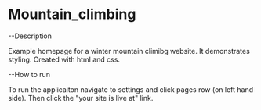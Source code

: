 # Mountain_climbing




--Description

Example homepage for a winter mountain climibg website. It demonstrates styling. Created with html and css.

--How to run

To run the applicaiton navigate to settings and click pages row (on left hand side). Then click the "your site is live at" link.
